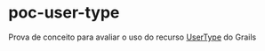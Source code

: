 # poc-user-type

Prova de conceito para avaliar o uso do recurso [UserType](https://grails.github.io/grails2-doc/2.5.6/guide/single.html#customHibernateTypes) do Grails 